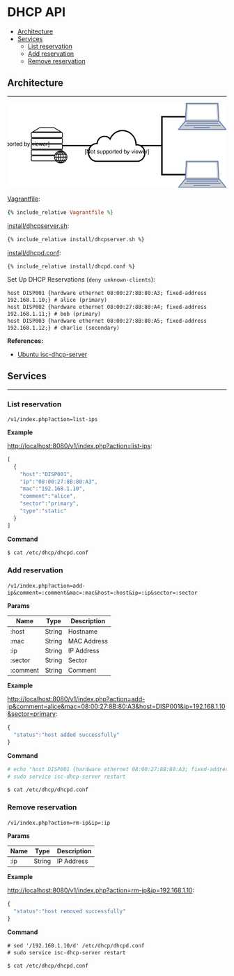 # DHCP API

- [Architecture](#architecture)
- [Services](#services)
  - [List reservation](#list-reservation)
  - [Add reservation](#add-reservation)
  - [Remove reservation](#remove-reservation)

## Architecture
---

![](assets/architecture.svg)

[Vagrantfile](Vagrantfile):
```ruby
{% include_relative Vagrantfile %}
```

[install/dhcpserver.sh](install/dhcpserver.sh):
```sh
{% include_relative install/dhcpserver.sh %}
```

[install/dhcpd.conf](install/dhcpd.conf):
```
{% include_relative install/dhcpd.conf %}
```

Set Up DHCP Reservations (`deny unknown-clients`):
```
host DISP001 {hardware ethernet 08:00:27:8B:80:A3; fixed-address 192.168.1.10;} # alice (primary)
host DISP002 {hardware ethernet 08:00:27:8B:80:A4; fixed-address 192.168.1.11;} # bob (primary)
host DISP003 {hardware ethernet 08:00:27:8B:80:A5; fixed-address 192.168.1.12;} # charlie (secondary)
```

**References:**
- [Ubuntu isc-dhcp-server](https://help.ubuntu.com/community/isc-dhcp-server)

## Services
---

### List reservation

```
/v1/index.php?action=list-ips
```

**Example**

[http://localhost:8080/v1/index.php?action=list-ips](http://localhost:8080/v1/index.php?action=list-ips):

```js
[
  {
    "host":"DISP001",
    "ip":"08:00:27:8B:80:A3",
    "mac":"192.168.1.10",
    "comment":"alice",
    "sector":"primary",
    "type":"static"
  }
]
```

**Command**

```sh
$ cat /etc/dhcp/dhcpd.conf
```

<!-- 
$ cat /var/lib/dhcp/dhcpd.leases 
-->

### Add reservation

```
/v1/index.php?action=add-ip&comment=:comment&mac=:mac&host=:host&ip=:ip&sector=:sector
```

**Params**

| Name | Type | Description |
|-|-|-|
| :host | String | Hostname |
| :mac | String | MAC Address |
| :ip | String | IP Address |
| :sector | String | Sector |
| :comment | String | Comment |

**Example**

[http://localhost:8080/v1/index.php?action=add-ip&comment=alice&mac=08:00:27:8B:80:A3&host=DISP001&ip=192.168.1.10&sector=primary](http://localhost:8080/v1/index.php?action=add-ip&comment=alice&mac=08:00:27:8B:80:A3&host=DISP001&ip=192.168.1.10&sector=primary):

```js
{
  "status":"host added successfully"
}
```

**Command**

```sh
# echo "host DISP001 {hardware ethernet 08:00:27:8B:80:A3; fixed-address 192.168.1.10;} # alice (primary)" | sudo tee --append /etc/dhcp/dhcpd.conf
# sudo service isc-dhcp-server restart
```

```
$ cat /etc/dhcp/dhcpd.conf
```

### Remove reservation

```
/v1/index.php?action=rm-ip&ip=:ip
```

**Params**

| Name | Type | Description |
|-|-|-|
| :ip | String | IP Address |

**Example**

[http://localhost:8080/v1/index.php?action=rm-ip&ip=192.168.1.10](http://localhost:8080/v1/index.php?action=rm-ip&ip=192.168.1.10):

```js
{
  "status":"host removed successfully"
}
```

**Command**

```
# sed '/192.168.1.10/d' /etc/dhcp/dhcpd.conf
# sudo service isc-dhcp-server restart
```

```
$ cat /etc/dhcp/dhcpd.conf
```
